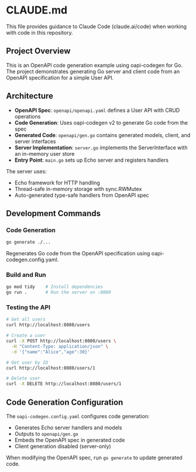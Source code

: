 # CLAUDE.md

This file provides guidance to Claude Code (claude.ai/code) when working with code in this repository.

## Project Overview

This is an OpenAPI code generation example using oapi-codegen for Go. The project demonstrates generating Go server and client code from an OpenAPI specification for a simple User API.

## Architecture

- **OpenAPI Spec**: `openapi/openapi.yaml` defines a User API with CRUD operations
- **Code Generation**: Uses oapi-codegen v2 to generate Go code from the spec
- **Generated Code**: `openapi/gen.go` contains generated models, client, and server interfaces
- **Server Implementation**: `server.go` implements the ServerInterface with an in-memory user store
- **Entry Point**: `main.go` sets up Echo server and registers handlers

The server uses:
- Echo framework for HTTP handling  
- Thread-safe in-memory storage with sync.RWMutex
- Auto-generated type-safe handlers from OpenAPI spec

## Development Commands

### Code Generation
```bash
go generate ./...
```
Regenerates Go code from the OpenAPI specification using oapi-codegen.config.yaml.

### Build and Run
```bash
go mod tidy    # Install dependencies
go run .       # Run the server on :8080
```

### Testing the API
```bash
# Get all users
curl http://localhost:8080/users

# Create a user  
curl -X POST http://localhost:8080/users \
  -H "Content-Type: application/json" \
  -d '{"name":"Alice","age":30}'

# Get user by ID
curl http://localhost:8080/users/1

# Delete user
curl -X DELETE http://localhost:8080/users/1
```

## Code Generation Configuration

The `oapi-codegen.config.yaml` configures code generation:
- Generates Echo server handlers and models
- Outputs to `openapi/gen.go` 
- Embeds the OpenAPI spec in generated code
- Client generation disabled (server-only)

When modifying the OpenAPI spec, run `go generate` to update generated code.